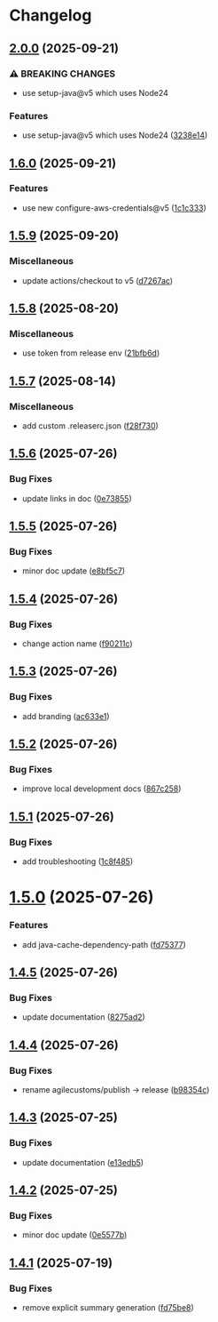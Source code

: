 # Changelog

## [2.0.0](https://github.com/agilecustoms/setup-maven-codeartifact/compare/v1.6.0...v2.0.0) (2025-09-21)

### ⚠ BREAKING CHANGES

* use setup-java@v5 which uses Node24

### Features

* use setup-java@v5 which uses Node24 ([3238e14](https://github.com/agilecustoms/setup-maven-codeartifact/commit/3238e149afe8f4cea48bd474830f537720a9f393))


## [1.6.0](https://github.com/agilecustoms/setup-maven-codeartifact/compare/v1.5.9...v1.6.0) (2025-09-21)

### Features

* use new configure-aws-credentials@v5 ([1c1c333](https://github.com/agilecustoms/setup-maven-codeartifact/commit/1c1c333c373a4abacb3d3a4234bb3fef235e43cf))


## [1.5.9](https://github.com/agilecustoms/setup-maven-codeartifact/compare/v1.5.8...v1.5.9) (2025-09-20)

### Miscellaneous

* update actions/checkout to v5 ([d7267ac](https://github.com/agilecustoms/setup-maven-codeartifact/commit/d7267ac560b1e752fe643d6d4fe38a9c6e9ae731))


## [1.5.8](https://github.com/agilecustoms/setup-maven-codeartifact/compare/v1.5.7...v1.5.8) (2025-08-20)

### Miscellaneous

* use token from release env ([21bfb6d](https://github.com/agilecustoms/setup-maven-codeartifact/commit/21bfb6d058649bca1b0d0f3be079c0c13be128b0))


## [1.5.7](https://github.com/agilecustoms/setup-maven-codeartifact/compare/v1.5.6...v1.5.7) (2025-08-14)

### Miscellaneous

* add custom .releaserc.json ([f28f730](https://github.com/agilecustoms/setup-maven-codeartifact/commit/f28f730a3e571229452f6a14e6b686e05641926e))


## [1.5.6](https://github.com/agilecustoms/setup-maven-codeartifact/compare/v1.5.5...v1.5.6) (2025-07-26)

### Bug Fixes

* update links in doc ([0e73855](https://github.com/agilecustoms/setup-maven-codeartifact/commit/0e73855ea8d9d495c4398159a1c12e16003e71c9))


## [1.5.5](https://github.com/agilecustoms/setup-maven-codeartifact/compare/v1.5.4...v1.5.5) (2025-07-26)

### Bug Fixes

* minor doc update ([e8bf5c7](https://github.com/agilecustoms/setup-maven-codeartifact/commit/e8bf5c7b6af446b28dbd092c29227ff6bcb0a801))


## [1.5.4](https://github.com/agilecustoms/setup-maven-codeartifact/compare/v1.5.3...v1.5.4) (2025-07-26)

### Bug Fixes

* change action name ([f90211c](https://github.com/agilecustoms/setup-maven-codeartifact/commit/f90211c49b9dfd43e950087b1fe65f1a7a676fe0))


## [1.5.3](https://github.com/agilecustoms/setup-maven-codeartifact/compare/v1.5.2...v1.5.3) (2025-07-26)

### Bug Fixes

* add branding ([ac633e1](https://github.com/agilecustoms/setup-maven-codeartifact/commit/ac633e1ee8208b3b53797e888f27379e957d3a0e))


## [1.5.2](https://github.com/agilecustoms/setup-maven-codeartifact/compare/v1.5.1...v1.5.2) (2025-07-26)

### Bug Fixes

* improve local development docs ([867c258](https://github.com/agilecustoms/setup-maven-codeartifact/commit/867c25823092e6f121f18b35c70ae666677a3101))


## [1.5.1](https://github.com/agilecustoms/setup-maven-codeartifact/compare/v1.5.0...v1.5.1) (2025-07-26)

### Bug Fixes

* add troubleshooting ([1c8f485](https://github.com/agilecustoms/setup-maven-codeartifact/commit/1c8f485d6ac52c7f2855eff881d26a3b7be8da19))


# [1.5.0](https://github.com/agilecustoms/setup-maven-codeartifact/compare/v1.4.5...v1.5.0) (2025-07-26)

### Features

* add java-cache-dependency-path ([fd75377](https://github.com/agilecustoms/setup-maven-codeartifact/commit/fd75377bed5df110e22e70a914042c70e2818fdd))


## [1.4.5](https://github.com/agilecustoms/setup-maven-codeartifact/compare/v1.4.4...v1.4.5) (2025-07-26)

### Bug Fixes

* update documentation ([8275ad2](https://github.com/agilecustoms/setup-maven-codeartifact/commit/8275ad25df7e8124a38f314249dabb69134e4215))


## [1.4.4](https://github.com/agilecustoms/setup-maven-codeartifact/compare/v1.4.3...v1.4.4) (2025-07-26)

### Bug Fixes

* rename agilecustoms/publish -> release ([b98354c](https://github.com/agilecustoms/setup-maven-codeartifact/commit/b98354c4d92db05fc2ad0d54d09c7795f4f7968d))


## [1.4.3](https://github.com/agilecustoms/setup-maven-codeartifact/compare/v1.4.2...v1.4.3) (2025-07-25)

### Bug Fixes

* update documentation ([e13edb5](https://github.com/agilecustoms/setup-maven-codeartifact/commit/e13edb5560b0a8a3ea3210fd7ea438ebea8ed4bf))


## [1.4.2](https://github.com/agilecustoms/setup-maven-codeartifact/compare/v1.4.1...v1.4.2) (2025-07-25)

### Bug Fixes

* minor doc update ([0e5577b](https://github.com/agilecustoms/setup-maven-codeartifact/commit/0e5577b9566021efaa7d2fc17478a26e99b8993a))


## [1.4.1](https://github.com/agilecustoms/setup-maven-codeartifact/compare/v1.4.0...v1.4.1) (2025-07-19)

### Bug Fixes

* remove explicit summary generation ([fd75be8](https://github.com/agilecustoms/setup-maven-codeartifact/commit/fd75be8c3afc05ed91a12087369b6b22b97e605f))
